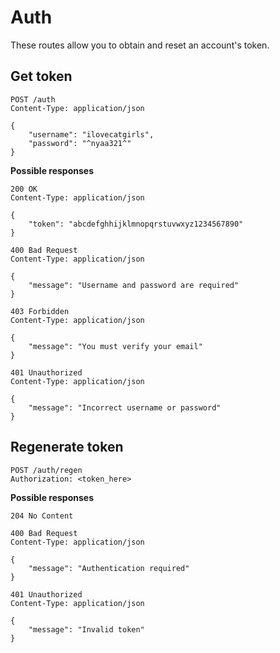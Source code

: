 # Auth

These routes allow you to obtain and reset an account's token.

## Get token

```http
POST /auth
Content-Type: application/json

{
	"username": "ilovecatgirls",
	"password": "^nyaa321^"
}
```

**Possible responses**

```http
200 OK
Content-Type: application/json

{
	"token": "abcdefghhijklmnopqrstuvwxyz1234567890"
}
```

```http
400 Bad Request
Content-Type: application/json

{
	"message": "Username and password are required"
}
```

```http
403 Forbidden
Content-Type: application/json

{
	"message": "You must verify your email"
}
```

```http
401 Unauthorized
Content-Type: application/json

{
	"message": "Incorrect username or password"
}
```

## Regenerate token

```http
POST /auth/regen
Authorization: <token_here>
```

**Possible responses**

```http
204 No Content
```

```http
400 Bad Request
Content-Type: application/json

{
	"message": "Authentication required"
}
```

```http
401 Unauthorized
Content-Type: application/json

{
	"message": "Invalid token"
}
```
